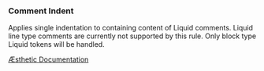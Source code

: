 ### Comment Indent

Applies single indentation to containing content of Liquid comments. Liquid line type comments are currently not supported by this rule. Only block type Liquid tokens will be handled.


[Æsthetic Documentation](https://æsthetic.dev/rules/liquid/commentIndent/)

